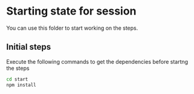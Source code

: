 # Starting state for session
You can use this folder to start working on the steps.

## Initial steps
Execute the following commands to get the dependencies before startng the steps
```bash
cd start
npm install
```